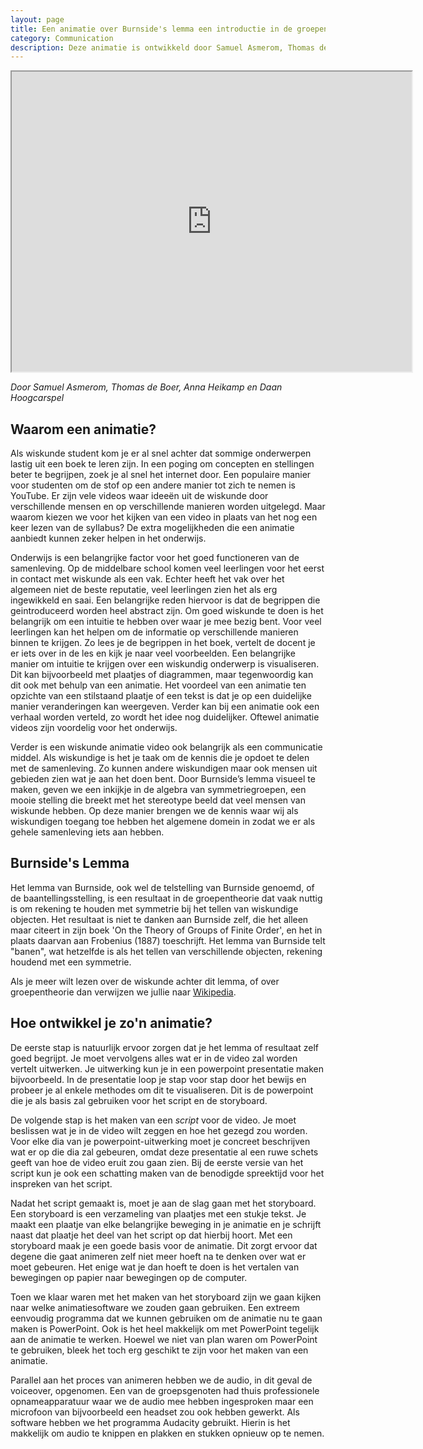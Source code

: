 ```yaml
---
layout: page
title: Een animatie over Burnside's lemma een introductie in de groepentheorie
category: Communication
description: Deze animatie is ontwikkeld door Samuel Asmerom, Thomas de Boer, Anna Heikamp en Daan Hoogcarspel. De animatie gaat over een stelling waar je bijvoorbeeld deze vraag mee kan beantwoorden. Stel er is een winkel waar kralenkettingen worden verkocht die bestaan uit de kleuren rood, blauw en geel. Hoeveel verschillende kettingen kan deze winkel verkopen, er vanuitgaande dat we oneindig veel kralen van elke kleur hebben?
---
```


<html>
<p align="center">
<iframe
    width="640"
    height="480"
    src="https://www.youtube.com/embed/Exot1TqjElY"
    allowfullscreen
>
</iframe></p>

<p><i>Door Samuel Asmerom, Thomas de Boer, Anna Heikamp en Daan Hoogcarspel</i></p>


<h2> Waarom een animatie?</h2>
<p></p>
<p> Als wiskunde student kom je er al snel achter dat sommige onderwerpen lastig uit een boek te leren zijn. In een poging om concepten en stellingen beter te begrijpen, zoek je al snel het internet door. Een populaire manier voor studenten om de stof op een andere manier tot zich te nemen is YouTube. Er zijn vele videos waar ideeën uit de wiskunde door verschillende mensen en op verschillende manieren worden uitgelegd. Maar waarom kiezen we voor het kijken van een video in plaats van het nog een keer lezen van de syllabus? De extra mogelijkheden die een animatie aanbiedt kunnen zeker helpen in het onderwijs.</p>

<p>Onderwijs is een belangrijke factor voor het goed functioneren van de samenleving. Op de middelbare school komen veel leerlingen voor het eerst in contact met wiskunde als een vak. Echter heeft het vak over het algemeen niet de beste reputatie, veel leerlingen zien het als erg ingewikkeld en saai. Een belangrijke reden hiervoor is dat de begrippen die geintroduceerd worden heel abstract zijn. Om goed wiskunde te doen is het belangrijk om een intuitie te hebben over waar je mee bezig bent. Voor veel leerlingen kan het helpen om de informatie op verschillende manieren binnen te krijgen. Zo lees je de begrippen in het boek, vertelt de docent je er iets over in de les en kijk je naar veel voorbeelden. Een belangrijke manier om intuitie te krijgen over een wiskundig onderwerp is visualiseren. Dit kan bijvoorbeeld met plaatjes of diagrammen, maar tegenwoordig kan dit ook met behulp van een animatie. Het voordeel van een animatie ten opzichte van een stilstaand plaatje of een tekst is dat je op een duidelijke manier veranderingen kan weergeven. Verder kan bij een animatie ook een verhaal worden verteld, zo wordt het idee nog duidelijker. Oftewel animatie videos zijn voordelig 
voor het onderwijs. </p>
<p>Verder is een wiskunde animatie video ook belangrijk als een communicatie middel. Als wiskundige is het je taak om de kennis die je opdoet te delen met de samenleving. Zo kunnen andere wiskundigen maar ook mensen uit gebieden zien wat je aan het doen bent. Door Burnside’s lemma visueel te maken, geven we een inkijkje in de algebra van symmetriegroepen, een mooie stelling die breekt met het stereotype beeld dat veel mensen van wiskunde hebben. Op deze manier brengen we de kennis waar wij als wiskundigen toegang toe hebben het algemene domein in zodat we er als gehele samenleving iets aan hebben.</p>
<p></p>
<h2> Burnside's Lemma</h2>

Het lemma van Burnside, ook wel de telstelling van Burnside genoemd, of de baantellingsstelling, is een resultaat in de groepentheorie dat vaak nuttig is om rekening te houden met symmetrie bij het tellen van wiskundige objecten. Het resultaat is niet te danken aan Burnside zelf, die het alleen maar citeert in zijn boek 'On the Theory of Groups of Finite Order', en het in plaats daarvan aan Frobenius (1887) toeschrijft. Het lemma van Burnside telt "banen", wat hetzelfde is als het tellen van verschillende objecten, rekening houdend met een symmetrie. 

Als je meer wilt lezen over de wiskunde achter dit lemma, of over groepentheorie dan verwijzen we jullie naar <a href="[url](https://en.wikipedia.org/wiki/Burnside%27s_lemma)">Wikipedia</a>.

<p></p>
<h2> Hoe ontwikkel je zo'n animatie?</h2>

<p>De eerste stap is natuurlijk ervoor zorgen dat je het lemma of resultaat zelf goed begrijpt. Je moet vervolgens alles wat er in de video zal worden vertelt uitwerken. Je uitwerking kun je in een powerpoint presentatie maken bijvoorbeeld. In de presentatie loop je stap voor stap door het bewijs en probeer je al enkele methodes om dit te visualiseren. Dit is de powerpoint die je als basis zal gebruiken voor het script en de storyboard.</p>

<p>De volgende stap is het maken van een <i>script</i> voor de video. Je moet beslissen wat je in de video wilt zeggen en hoe het gezegd zou worden. Voor elke dia van je powerpoint-uitwerking moet je concreet beschrijven wat er op die dia zal gebeuren, omdat deze presentatie al een ruwe schets geeft van hoe de video eruit zou gaan zien. Bij de eerste versie van het script kun je ook een schatting maken van de benodigde spreektijd voor het inspreken van het script. </p>

<p>Nadat het script gemaakt is, moet je aan de slag gaan met het storyboard. Een storyboard is een verzameling van plaatjes met een stukje tekst. Je maakt een plaatje van elke belangrijke beweging in je animatie en je schrijft naast dat plaatje het deel van het script op dat hierbij hoort. Met een storyboard maak je een goede basis voor de animatie. Dit zorgt ervoor dat degene die gaat animeren zelf niet meer hoeft na te denken over wat er moet gebeuren. Het enige wat je dan hoeft te doen is het vertalen van bewegingen op papier naar bewegingen op de computer.</p>

<p>Toen we klaar waren met het maken van het storyboard zijn we gaan kijken naar welke animatiesoftware we zouden gaan gebruiken. Een extreem eenvoudig programma dat we kunnen gebruiken om de animatie nu te gaan maken is PowerPoint. Ook is het heel makkelijk om met PowerPoint tegelijk aan de animatie te werken. Hoewel we niet van plan waren om PowerPoint te gebruiken, bleek het toch erg geschikt te zijn voor het maken van een animatie.</p>

<p>Parallel aan het proces van animeren hebben we de audio, in dit geval de voiceover, opgenomen. Een van de groepsgenoten had thuis professionele opnameapparatuur waar we de audio mee hebben ingesproken maar een microfoon van bijvoorbeeld een headset zou ook hebben gewerkt. Als software hebben we het programma Audacity gebruikt. Hierin is het makkelijk om audio te knippen en plakken en stukken opnieuw op te nemen.</p>
</html>
	 
